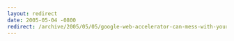 ```yaml
---
layout: redirect
date: 2005-05-04 -0800
redirect: /archive/2005/05/05/google-web-accelerator-can-mess-with-your-web-app.aspx/
---
```

